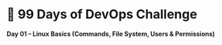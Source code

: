 
# 🚀 99 Days of DevOps Challenge

**Day 01 – Linux Basics (Commands, File System, Users & Permissions)**
